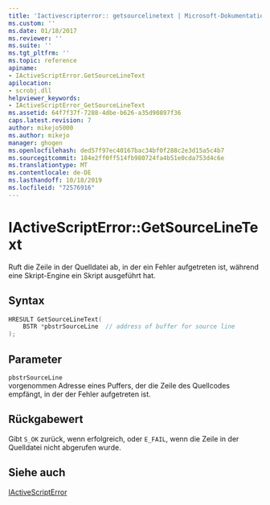 ```yaml
---
title: 'Iactivescripterror:: getsourcelinetext | Microsoft-Dokumentation'
ms.custom: ''
ms.date: 01/18/2017
ms.reviewer: ''
ms.suite: ''
ms.tgt_pltfrm: ''
ms.topic: reference
apiname:
- IActiveScriptError.GetSourceLineText
apilocation:
- scrobj.dll
helpviewer_keywords:
- IActiveScriptError_GetSourceLineText
ms.assetid: 64f7f37f-7288-4dbe-b626-a35d90897f36
caps.latest.revision: 7
author: mikejo5000
ms.author: mikejo
manager: ghogen
ms.openlocfilehash: ded57f97ec40167bac34bf0f288c2e3d15a5c4b7
ms.sourcegitcommit: 184e2ff0ff514fb980724fa4b51e0cda753d4c6e
ms.translationtype: MT
ms.contentlocale: de-DE
ms.lasthandoff: 10/18/2019
ms.locfileid: "72576916"
---
```

# <a name="iactivescripterrorgetsourcelinetext"></a>IActiveScriptError::GetSourceLineText
Ruft die Zeile in der Quelldatei ab, in der ein Fehler aufgetreten ist, während eine Skript-Engine ein Skript ausgeführt hat.  
  
## <a name="syntax"></a>Syntax  
  
```cpp
HRESULT GetSourceLineText(  
    BSTR *pbstrSourceLine  // address of buffer for source line  
);  
```  
  
## <a name="parameter"></a>Parameter  
 `pbstrSourceLine`  
 vorgenommen Adresse eines Puffers, der die Zeile des Quellcodes empfängt, in der der Fehler aufgetreten ist.  
  
## <a name="return-value"></a>Rückgabewert  
 Gibt `S_OK` zurück, wenn erfolgreich, oder `E_FAIL`, wenn die Zeile in der Quelldatei nicht abgerufen wurde.  
  
## <a name="see-also"></a>Siehe auch  
 [IActiveScriptError](../../winscript/reference/iactivescripterror.md)